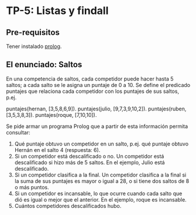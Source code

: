 # TP-5: Listas y findall

## Pre-requisitos

Tener instalado [prolog](https://github.com/pdep-utn/enunciados-miercoles-noche/blob/master/pages/prolog/entorno.md).

## El enunciado: Saltos

En una competencia de saltos, cada competidor puede hacer hasta 5 saltos; a cada salto se le asigna un puntaje de 0 a 10. Se define el predicado puntajes que relaciona cada competidor con los puntajes de sus saltos, p.ej.

puntajes(hernan, [3,5,8,6,9]).
puntajes(julio, [9,7,3,9,10,2]).
puntajes(ruben, [3,5,3,8,3]).
puntajes(roque, [7,10,10]).

Se pide armar un programa Prolog que a partir de esta información permita consultar:

1. Qué puntaje obtuvo un competidor en un salto, p.ej. qué puntaje obtuvo Hernán en el salto 4 (respuesta: 6).
2. Si un competidor está descalificado o no. Un competidor está descalificado si hizo más de 5 saltos. En el ejemplo, Julio está descalificado.
3. Si un competidor clasifica a la final. Un competidor clasifica a la final si la suma de sus puntajes es mayor o igual a 28, o si tiene dos saltos de 8 o más puntos.
4. Si un competidor es incansable, lo que ocurre cuando cada salto que dió es igual o mejor que el anterior. En el ejemplo, roque es incansable.
5. Cuántos competidores descalificados hubo.
